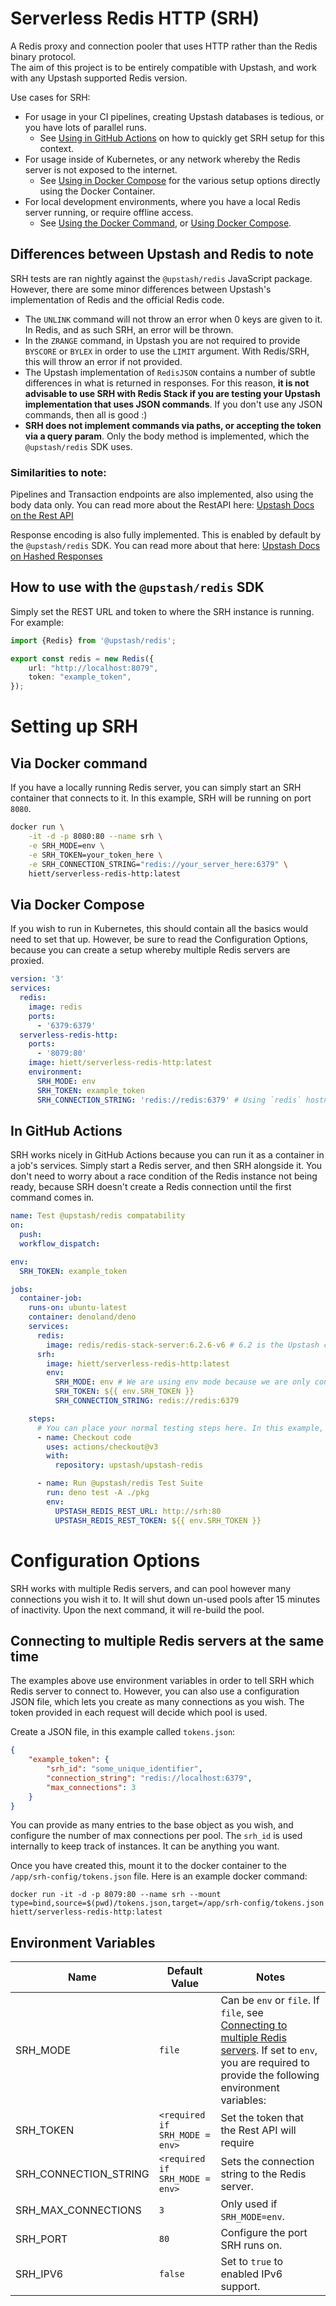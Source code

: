 # Serverless Redis HTTP (SRH)

A Redis proxy and connection pooler that uses HTTP rather than the Redis binary protocol.\
The aim of this project is to be entirely compatible with Upstash, and work with any Upstash supported Redis version.

Use cases for SRH:
- For usage in your CI pipelines, creating Upstash databases is tedious, or you have lots of parallel runs.
    - See [Using in GitHub Actions](#in-github-actions) on how to quickly get SRH setup for this context.
- For usage inside of Kubernetes, or any network whereby the Redis server is not exposed to the internet.
    - See [Using in Docker Compose](#via-docker-compose) for the various setup options directly using the Docker Container.
- For local development environments, where you have a local Redis server running, or require offline access.
    - See [Using the Docker Command](#via-docker-command), or [Using Docker Compose](#via-docker-compose).

## Differences between Upstash and Redis to note
SRH tests are ran nightly against the `@upstash/redis` JavaScript package. However, there are some minor differences between Upstash's implementation of Redis and the official Redis code.

- The `UNLINK` command will not throw an error when 0 keys are given to it. In Redis, and as such SRH, an error will be thrown.
- In the `ZRANGE` command, in Upstash you are not required to provide `BYSCORE` or `BYLEX` in order to use the `LIMIT` argument. With Redis/SRH, this will throw an error if not provided.
- The Upstash implementation of `RedisJSON` contains a number of subtle differences in what is returned in responses. For this reason, **it is not advisable to use SRH with Redis Stack if you are testing your Upstash implementation that uses JSON commands**. If you don't use any JSON commands, then all is good :)
- **SRH does not implement commands via paths, or accepting the token via a query param**. Only the body method is implemented, which the `@upstash/redis` SDK uses.

### Similarities to note:

Pipelines and Transaction endpoints are also implemented, also using the body data only. You can read more about the RestAPI here: [Upstash Docs on the Rest API](https://docs.upstash.com/redis/features/restapi)

Response encoding is also fully implemented. This is enabled by default by the `@upstash/redis` SDK. You can read more about that here: [Upstash Docs on Hashed Responses](https://docs.upstash.com/redis/sdks/javascriptsdk/troubleshooting#hashed-response)

## How to use with the `@upstash/redis` SDK
Simply set the REST URL and token to where the SRH instance is running. For example:
```ts
import {Redis} from '@upstash/redis';

export const redis = new Redis({
    url: "http://localhost:8079",
    token: "example_token",
});
```

# Setting up SRH
## Via Docker command
If you have a locally running Redis server, you can simply start an SRH container that connects to it.
In this example, SRH will be running on port `8080`.

```bash
docker run \
    -it -d -p 8080:80 --name srh \
    -e SRH_MODE=env \
    -e SRH_TOKEN=your_token_here \
    -e SRH_CONNECTION_STRING="redis://your_server_here:6379" \
    hiett/serverless-redis-http:latest
```

## Via Docker Compose
If you wish to run in Kubernetes, this should contain all the basics would need to set that up. However, be sure to read the Configuration Options, because you can create a setup whereby multiple Redis servers are proxied.
```yml
version: '3'
services:
  redis:
    image: redis
    ports:
      - '6379:6379'
  serverless-redis-http:
    ports:
      - '8079:80'
    image: hiett/serverless-redis-http:latest
    environment:
      SRH_MODE: env
      SRH_TOKEN: example_token
      SRH_CONNECTION_STRING: 'redis://redis:6379' # Using `redis` hostname since they're in the same Docker network.
```

## In GitHub Actions

SRH works nicely in GitHub Actions because you can run it as a container in a job's services. Simply start a Redis server, and then
SRH alongside it. You don't need to worry about a race condition of the Redis instance not being ready, because SRH doesn't create a Redis connection until the first command comes in.

```yml
name: Test @upstash/redis compatability
on:
  push:
  workflow_dispatch:

env:
  SRH_TOKEN: example_token

jobs:
  container-job:
    runs-on: ubuntu-latest
    container: denoland/deno
    services:
      redis:
        image: redis/redis-stack-server:6.2.6-v6 # 6.2 is the Upstash compatible Redis version
      srh:
        image: hiett/serverless-redis-http:latest
        env:
          SRH_MODE: env # We are using env mode because we are only connecting to one server.
          SRH_TOKEN: ${{ env.SRH_TOKEN }}
          SRH_CONNECTION_STRING: redis://redis:6379

    steps:
      # You can place your normal testing steps here. In this example, we are running SRH against the upstash/upstash-redis test suite.
      - name: Checkout code
        uses: actions/checkout@v3
        with:
          repository: upstash/upstash-redis

      - name: Run @upstash/redis Test Suite
        run: deno test -A ./pkg
        env:
          UPSTASH_REDIS_REST_URL: http://srh:80
          UPSTASH_REDIS_REST_TOKEN: ${{ env.SRH_TOKEN }}
```

# Configuration Options

SRH works with multiple Redis servers, and can pool however many connections you wish it to. It will shut down un-used pools after 15 minutes of inactivity. Upon the next command, it will re-build the pool.

## Connecting to multiple Redis servers at the same time

The examples above use environment variables in order to tell SRH which Redis server to connect to. However, you can also use a configuration JSON file, which lets you create as many connections as you wish. The token provided in each request will decide which pool is used.

Create a JSON file, in this example called `tokens.json`:
```json
{
    "example_token": {
        "srh_id": "some_unique_identifier",
        "connection_string": "redis://localhost:6379",
        "max_connections": 3
    }
}
```
You can provide as many entries to the base object as you wish, and configure the number of max connections per pool. The `srh_id` is used internally to keep track of instances. It can be anything you want.

Once you have created this, mount it to the docker container to the `/app/srh-config/tokens.json` file. Here is an example docker command:

`docker run -it -d -p 8079:80 --name srh --mount type=bind,source=$(pwd)/tokens.json,target=/app/srh-config/tokens.json hiett/serverless-redis-http:latest`

## Environment Variables

| Name | Default Value | Notes |
| ---- | ------------- | ----- |
| SRH_MODE | `file` | Can be `env` or `file`. If `file`, see [Connecting to multiple Redis servers](#connecting-to-multiple-redis-servers-at-the-same-time). If set to `env`, you are required to provide the following environment variables: |
| SRH_TOKEN | `<required if SRH_MODE = env>` | Set the token that the Rest API will require |
| SRH_CONNECTION_STRING | `<required if SRH_MODE = env>` | Sets the connection string to the Redis server. |
| SRH_MAX_CONNECTIONS | `3` | Only used if `SRH_MODE=env`. |
| SRH_PORT | `80` | Configure the port SRH runs on. |
| SRH_IPV6 | `false` | Set to `true` to enabled IPv6 support. |